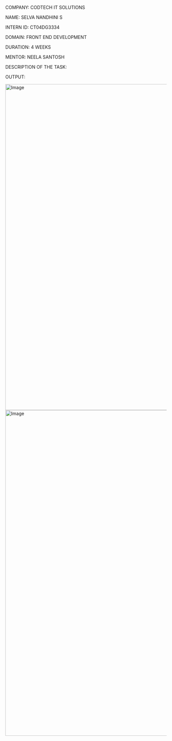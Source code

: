 COMPANY: CODTECH IT SOLUTIONS

NAME: SELVA NANDHINI S

INTERN ID: CT04DG3334

DOMAIN: FRONT END DEVELOPMENT

DURATION: 4 WEEKS

MENTOR: NEELA SANTOSH

DESCRIPTION OF THE TASK:



OUTPUT:

<img width="1913" height="1018" alt="Image" src="https://github.com/user-attachments/assets/850354ca-696f-41bb-9a66-9ba2ca14b336" />

<img width="1919" height="1017" alt="Image" src="https://github.com/user-attachments/assets/e0d28753-e2f5-44f6-a3c6-4fe257b00924" />


